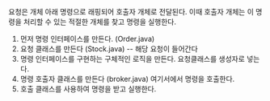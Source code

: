 요청은 개체 아래 명령으로 래핑되어 호출자 개체로 전달된다.
이때 호출자 개체는 이 명령을 처리할 수 있는 적절한 개체를 찾고 명령을 실행한다.

1. 먼저 명령 인터페이스를 만든다. (Order.java)
2. 요청 클래스를 만든다 (Stock.java) -- 해당 요청이 들어간다
3. 명령 인터페이스를 구현하는 구체적인 로직을 만든다.  요청클래스를 생성자로 넣는다.
4. 명령 호출자 클래스를 만든다 (broker.java) 여기서에서 명령을 호출한다.
5. 호출 클래스를 사용하여 명령을 받고 실행한다.



